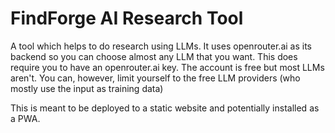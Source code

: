 # FindForge AI Research Tool

A tool which helps to do research using LLMs. It uses openrouter.ai as its backend so you can choose almost any LLM that you want. This does require you to have an openrouter.ai key. The account is free but most LLMs aren't. You can, however, limit yourself to the free LLM providers (who mostly use the input as training data)

This is meant to be deployed to a static website and potentially installed as a PWA.